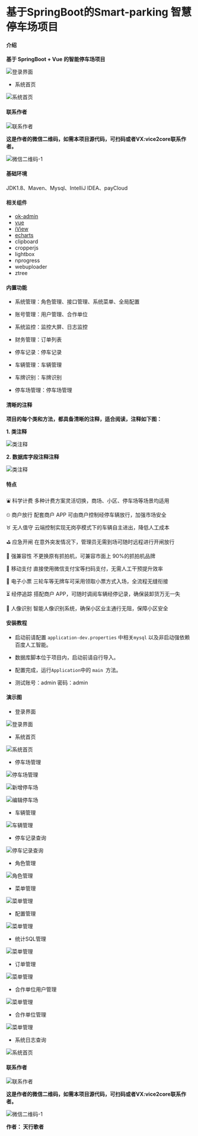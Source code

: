 # 基于SpringBoot的Smart-parking 智慧停车场项目

#### 介绍

**基于 SpringBoot + Vue 的智能停车场项目**

![登录界面](https://skywalking.pro/download/images/smart-parking/WX20230106-142455@2x.png "登录界面.png")

- 系统首页

![系统首页](https://skywalking.pro/download/images/smart-parking/WX20230106-142645@2x.png "系统首页.png")

####  **联系作者** 

![联系作者](https://images.cnblogs.com/cnblogs_com/sidecore/2368518/o_231225154631_%E5%AE%A3%E4%BC%A0.png "联系作者.png")

**这是作者的微信二维码，如需本项目源代码，可扫码或者VX:vice2core联系作者。**  

![微信二维码-1](https://images.cnblogs.com/cnblogs_com/sidecore/2368518/o_231226020505_%E4%BA%8C%E7%BB%B4%E7%A0%81.jpg "微信二维码-1.png")

#### 基础环境

JDK1.8、Maven、Mysql、IntelliJ IDEA、payCloud

#### 相关组件

- [ok-admin](https://gitee.com/bobi1234/ok-admin)
- [vue](https://cn.vuejs.org/)
- [iView](http://v1.iviewui.com/)
- [echarts](https://echarts.apache.org/zh/index.html)
- clipboard
- cropperjs
- lightbox
- nprogress
- webuploader
- ztree

#### 内置功能

- 系统管理：角色管理、接口管理、系统菜单、全局配置

- 账号管理：用户管理、合作单位

- 系统监控：监控大屏、日志监控

- 财务管理：订单列表

- 停车记录：停车记录

- 车辆管理：车辆管理

- 车牌识别：车牌识别

- 停车场管理：停车场管理

#### 清晰的注释
**项目的每个类和方法，都具备清晰的注释，适合阅读，注释如下图：**

**1. 类注释**

![类注释](https://www.skywalking.pro/download/images/meta/WX20230206-092916@2x.png "类注释")

**2. 数据库字段注释注释**

![类注释](https://www.skywalking.pro/download/images/meta/WX20230206-093511@2x.png "类注释")

#### 特点

⛲ 科学计费 多种计费方案灵活切换，商场、小区、停车场等场景均适用

⏲ 商户放行 配套商户 APP 可由商户控制经停车辆放行，加强市场安全

♉ 无人值守 云端控制实现无岗亭模式下的车辆自主进出，降低人工成本

⛳ 应急开闸 在意外突发情况下，管理员无需到场可随时远程进行开闸放行

🍓 强兼容性 不更换原有抓拍机，可兼容市面上 90%的抓拍机品牌

📱 移动支付 直接使用微信支付宝等扫码支付，无需人工干预提升效率

🎫 电子小票 三轮车等无牌车可采用领取小票方式入场，全流程无缝衔接

⏳ 经停追踪 搭配商户 APP，可随时调阅车辆经停记录，确保装卸货万无一失

🙋 人像识别 智能人像识别系统，确保小区业主通行无阻，保障小区安全


#### 安装教程

- 启动前请配置 `application-dev.properties` 中相关`mysql` 以及非启动强依赖百度人工智能。

- 数据库脚本位于项目内，启动前请自行导入。

- 配置完成，运行`Application`中的 `main `方法。

- 测试账号：admin 密码：admin


#### 演示图

- 登录界面

![登录界面](https://skywalking.pro/download/images/smart-parking/WX20230106-142455@2x.png "登录界面.png")

- 系统首页

![系统首页](https://skywalking.pro/download/images/smart-parking/WX20230106-142645@2x.png "系统首页.png")

- 停车场管理

![停车场管理](https://skywalking.pro/download/images/smart-parking/WX20230106-142908@2x.png "停车场管理.png")

![新增停车场](https://skywalking.pro/download/images/smart-parking/WX20230106-143523@2x.png "新增停车场.png")

![编辑停车场](https://skywalking.pro/download/images/smart-parking/WX20230106-143610@2x.png "编辑停车场.png")

- 车辆管理

![车辆管理](https://skywalking.pro/download/images/smart-parking/WX20230106-143809@2x.png "车辆管理.png")

- 停车记录查询

![停车记录查询](https://skywalking.pro/download/images/smart-parking/WX20230106-144457@2x.png "停车记录查询.png")

- 角色管理

![角色管理](https://skywalking.pro/download/images/smart-parking/WX20230106-144808@2x.png "角色管理.png")

- 菜单管理

![菜单管理](https://skywalking.pro/download/images/smart-parking/WX20230106-144924@2x.png "菜单管理.png")

- 配置管理

![菜单管理](https://skywalking.pro/download/images/smart-parking/WX20230106-145011@2x.png "配置管理.png")

- 统计SQL管理

![菜单管理](https://skywalking.pro/download/images/smart-parking/WX20230106-145538@2x.png "统计SQL管理.png")

- 订单管理

![菜单管理](https://skywalking.pro/download/images/smart-parking/WX20230106-145632@2x.png "订单管理.png")

- 合作单位用户管理

![菜单管理](https://skywalking.pro/download/images/smart-parking/WX20230106-145712@2x.png "合作单位用户管理.png")

- 合作单位管理

![菜单管理](https://skywalking.pro/download/images/smart-parking/WX20230106-150404@2x.png "合作单位管理.png")

- 系统日志查询

![系统首页](https://skywalking.pro/download/images/smart-parking/WX20230106-150444@2x.png "系统日志查询.png")


####  **联系作者** 

![联系作者](https://images.cnblogs.com/cnblogs_com/sidecore/2368518/o_231225154631_%E5%AE%A3%E4%BC%A0.png "联系作者.png")

**这是作者的微信二维码，如需本项目源代码，可扫码或者VX:vice2core联系作者。**  

![微信二维码-1](https://images.cnblogs.com/cnblogs_com/sidecore/2368518/o_231226020505_%E4%BA%8C%E7%BB%B4%E7%A0%81.jpg "微信二维码-1.png")

**作者： 天行歌者** 


